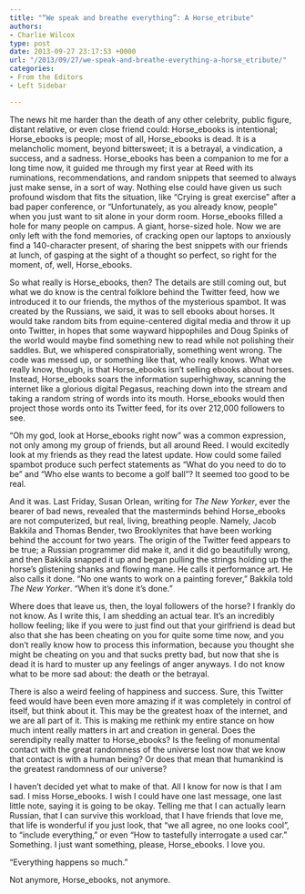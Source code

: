 ```yaml
---
title: "“We speak and breathe everything”: A Horse_etribute"
authors:
- Charlie Wilcox
type: post
date: 2013-09-27 23:17:53 +0000
url: "/2013/09/27/we-speak-and-breathe-everything-a-horse_etribute/"
categories:
- From the Editors
- Left Sidebar

---
```

The news hit me harder than the death of any other celebrity, public figure, distant relative, or even close friend could: Horse\_ebooks is intentional; Horse\_ebooks is people; most of all, Horse\_ebooks is dead. It is a melancholic moment, beyond bittersweet; it is a betrayal, a vindication, a success, and a sadness. Horse\_ebooks has been a companion to me for a long time now, it guided me through my first year at Reed with its ruminations, recommendations, and random snippets that seemed to always just make sense, in a sort of way. Nothing else could have given us such profound wisdom that fits the situation, like “Crying is great exercise” after a bad paper conference, or “Unfortunately, as you already know, people” when you just want to sit alone in your dorm room. Horse\_ebooks filled a hole for many people on campus. A giant, horse-sized hole. Now we are only left with the fond memories, of cracking open our laptops to anxiously find a 140-character present, of sharing the best snippets with our friends at lunch, of gasping at the sight of a thought so perfect, so right for the moment, of, well, Horse\_ebooks.

So what really is Horse\_ebooks, then? The details are still coming out, but what we do know is the central folklore behind the Twitter feed, how we introduced it to our friends, the mythos of the mysterious spambot. It was created by the Russians, we said, it was to sell ebooks about horses. It would take random bits from equine-centered digital media and throw it up onto Twitter, in hopes that some wayward hippophiles and Doug Spinks of the world would maybe find something new to read while not polishing their saddles. But, we whispered conspiratorially, something went wrong. The code was messed up, or something like that, who really knows. What we really know, though, is that Horse\_ebooks isn’t selling ebooks about horses. Instead, Horse\_ebooks soars the information superhighway, scanning the internet like a glorious digital Pegasus, reaching down into the stream and taking a random string of words into its mouth. Horse\_ebooks would then project those words onto its Twitter feed, for its over 212,000 followers to see.

“Oh my god, look at Horse_ebooks right now” was a common expression, not only among my group of friends, but all around Reed. I would excitedly look at my friends as they read the latest update. How could some failed spambot produce such perfect statements as “What do you need to do to be” and “Who else wants to become a golf ball”? It seemed too good to be real.

And it was. Last Friday, Susan Orlean, writing for _The New Yorker_, ever the bearer of bad news, revealed that the masterminds behind Horse_ebooks are not computerized, but real, living, breathing people. Namely, Jacob Bakkila and Thomas Bender, two Brooklynites that have been working behind the account for two years. The origin of the Twitter feed appears to be true; a Russian programmer did make it, and it did go beautifully wrong, and then Bakkila snapped it up and began pulling the strings holding up the horse’s glistening shanks and flowing mane. He calls it performance art. He also calls it done. “No one wants to work on a painting forever,” Bakkila told _The New Yorker_. “When it’s done it’s done.”

Where does that leave us, then, the loyal followers of the horse? I frankly do not know. As I write this, I am shedding an actual tear. It’s an incredibly hollow feeling; like if you were to just find out that your girlfriend is dead but also that she has been cheating on you for quite some time now, and you don’t really know how to process this information, because you thought she might be cheating on you and that sucks pretty bad, but now that she is dead it is hard to muster up any feelings of anger anyways. I do not know what to be more sad about: the death or the betrayal.

There is also a weird feeling of happiness and success. Sure, this Twitter feed would have been even more amazing if it was completely in control of itself, but think about it. This may be the greatest hoax of the internet, and we are all part of it. This is making me rethink my entire stance on how much intent really matters in art and creation in general. Does the serendipity really matter to Horse_ebooks? Is the feeling of monumental contact with the great randomness of the universe lost now that we know that contact is with a human being? Or does that mean that humankind is the greatest randomness of our universe?

I haven’t decided yet what to make of that. All I know for now is that I am sad. I miss Horse\_ebooks. I wish I could have one last message, one last little note, saying it is going to be okay. Telling me that I can actually learn Russian, that I can survive this workload, that I have friends that love me, that life is wonderful if you just look, that “we all agree, no one looks cool”, to “include everything,” or even “How to tastefully interrogate a used car.” Something. I just want something, please, Horse\_ebooks. I love you.

“Everything happens so much.”

Not anymore, Horse_ebooks, not anymore.